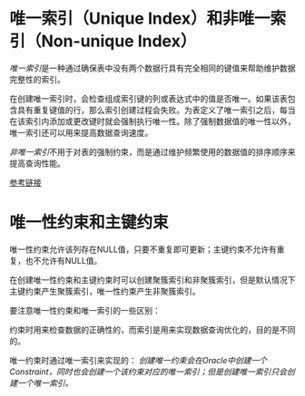 # 唯一索引（Unique Index）和非唯一索引（Non-unique Index）
*唯一索引*是一种通过确保表中没有两个数据行具有完全相同的键值来帮助维护数据完整性的索引。

在创建唯一索引时，会检查组成索引键的列或表达式中的值是否唯一。如果该表包含具有重复键值的行，那么索引创建过程会失败。为表定义了唯一索引之后，每当在该索引内添加或更改键时就会强制执行唯一性。除了强制数据值的唯一性以外，唯一索引还可以用来提高数据查询速度。

*非唯一索引*不用于对表的强制约束，而是通过维护频繁使用的数据值的排序顺序来提高查询性能。

[参考链接](https://www.ibm.com/docs/zh/db2/10.5?topic=indexes-unique-non-unique)

# 唯一性约束和主键约束
唯一性约束允许该列存在NULL值，只要不重复即可更新；主键约束不允许有重复，也不允许有NULL值。

在创建唯一性约束和主键约束时可以创建聚簇索引和非聚簇索引，但是默认情况下主键约束产生聚簇索引，唯一性约束产生非聚簇索引。

要注意唯一性约束和唯一索引的一些区别：

约束时用来检查数据的正确性的，而索引是用来实现数据查询优化的，目的是不同的。

唯一约束时通过唯一索引来实现的：
*创建唯一约束会在Oracle中创建一个Constraint，同时也会创建一个该约束对应的唯一索引；但是创建唯一索引只会创建一个唯一索引。*